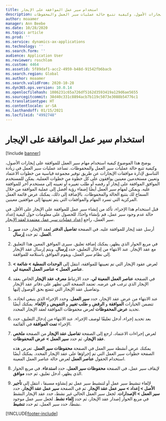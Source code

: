 ```yaml
---
title: استخدام سير عمل الموافقة على الإيجار
description: يوضح هذا الموضوع كيفية استخدام مهام سير العمل للموافقة على إيجارات الأصول، وكيفية تتبع حالة عمليات سير العمل والمحفوظات.
author: moaamer
manager: Ann Beebe
ms.date: 10/28/2020
ms.topic: article
ms.prod: ''
ms.service: dynamics-ax-applications
ms.technology: ''
ms.search.form: ''
audience: Application User
ms.reviewer: roschlom
ms.custom: 4464
ms.assetid: 5f89daf1-acc2-4959-b48d-91542fb6bacb
ms.search.region: Global
ms.author: moaamer
ms.search.validFrom: 2020-10-28
ms.dyn365.ops.version: 10.0.14
ms.openlocfilehash: 1086231c65a726df5162d3593419a129d6ae5655
ms.sourcegitcommit: 38d40c331c8894acb7b119c5073e3088b54776c1
ms.translationtype: HT
ms.contentlocale: ar-SA
ms.lasthandoff: 01/15/2021
ms.locfileid: "4992748"
---
```

# <a name="use-lease-approval-workflows"></a>استخدام سير عمل الموافقة على الإيجار

[!include [banner](../includes/banner.md)]

يوضح هذا الموضوع كيفية استخدام مهام سير العمل للموافقة على إيجارات الأصول، وكيفية تتبع حالة عمليات سير العمل والمحفوظات. تساعد عمليات سير العمل في زيادة التناسق لإدارة موافقات الإيجارات عن طريق توفير مجموعة قياسية من خطوات الاعتماد وتعيين مستخدمين معينين يوافقون على كل خطوة من خطوات العملية. يمكن للمستخدم الموافق الموافقة على إيجار أو رفضه أو طلب تغييره أو تعيينه إلى مستخدم آخر للموافقة عليه. ويمكن لمهام سير العمل أيضًا إضفاء رؤية أفضل إلى عملية الموافقة من خلال السماح لك بتتبع الحالة والمحفوظات. بالإضافة إلى ذلك، يمكنك عرض قائمة العمل المركزية التي تسرد المهام والموافقات التي يتم تعيينها إلى موافقين معينين.

قبل استخدام هذا الإجراء، تأكد من إنشاء سير عمل للموافقة على الإيجار على الأقل. في حالة عدم وجود سير عمل، قم بإنشاء واحدًا. للحصول على معلومات حول كيفية إعداد سير العمل، راجع [إعداد عمليات سير عمل معتمدة لعقد الإيجار](set-up-lease-wrkflw.md).

1. أرسل عقد إيجار للموافقة عليه. في الصفحة **تفاصيل الدفتر** لعقد الإيجار، حدد **سير العمل**، ثم حدد **إرسال**.
2. في مربع الحوار الذي يظهر، يمكنك إضافة تعليق. سيرى الموافق المعين هذا التعليق مع عقد الإيجار. عند الانتهاء من إدخال التعليق، حدد **إرسال**. ويتم إرسال عقد الإيجار إلى نظام سير العمل، ويقوم الموافق باستلامه للموافقة.
3. لعرض عقود الإيجار التي تم تعيينها للموافقة، انتقل إلى **الوحدات النمطية \> شائعة \> عناصر العمل \> عناصر العمل المعينة لي**.
4. في الصفحة **عناصر العمل المعينة لي**، حدد الارتباط **معرف عقد الإيجار** الخاص بعقد الإيجار الذي ترغب في عرضه. تعتمد الصفحة التي تظهر على دفاتر عقد الإيجار وتفاصيل عقد الإيجار التي تتمتع بحق الوصول إليها.
5. عند الانتهاء من عرض عقد الإيجار، حدد **سير العمل**، وحدد الإجراء الذي ينبغي اتخاذه. تتضمن الخيارات **الموافقة** و **الرفض** و **طلب تغيير** و **التفويض** و **الإلغاء**. يمكنك أيضًا تحديد **عرض المحفوظات** لعرض محفوظات الموافقة لعقد الإيجار المحدد.
6. بعد تحديد إجراء، أدخل تعليقًا لوصف الإجراء. عند الانتهاء من إدخال التعليق، حدد الإجراء **تمت الموافقة** في القائمة.
7. لعرض إجراءات الاعتماد، ارجع إلى الصفحة **تفاصيل عقد الإيجار** من الصفحة **ملخص عقد الإيجار**، ثم حدد **سير العمل \> عرض المحفوظات**.

    يمكنك عرض أنشطة سير العمل في الصفحة **محفوظات سير العمل**. تعرض هذه الصفحة خطوات سير العمل التي تم إجراؤها على عقد الإيجار المحدد. يمكنك أيضًا استخدام الحقول **عناصر العمل** لعرض حالة عناصر العمل المعينة.

8. لإيقاف سير عمل، في الصفحة **محفوظات سير العمل**، حدد **استدعاء**. في مربع الحوار الذي يظهر، أدخل تعليق، ثم حدد **موافق**.
9. لإلغاء تنشيط سير عمل أو لتنشيط سير عمل تم إنشاؤه مسبقا ، انتقل إلى **تأجير الأصل \> إعداد \> سير عمل عقد الإيجار**. ثم في الصفحة **سير عمل عقد الإيجار**، حدد **سير العمل \> الإصدارات**. لجعل سير العمل الحالي غير نشط، حدد عقد الإيجار النشط في مربع الحوار إصدار عقد الإيجار، ثم حدد **إلغاء نشط**. لجعل سير عمل موجود نشطًا، حدد سير العمل، ثم حدد **تنشيط**.


[!INCLUDE[footer-include](../../includes/footer-banner.md)]